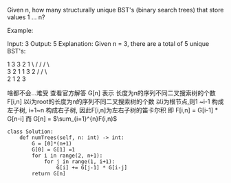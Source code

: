 Given n, how many structurally unique BST's (binary search trees) that store values 1 ... n?

Example:

Input: 3
Output: 5
Explanation:
Given n = 3, there are a total of 5 unique BST's:

   1         3     3      2      1
    \       /     /      / \      \
     3     2     1      1   3      2
    /     /       \                 \
   2     1         2                 3
   

啥都不会...难受
查看官方解答
G[n] 表示 长度为n的序列不同二叉搜索树的个数
F[i,n] 以i为root的长度为n的序列不同二叉搜索树的个数
以i为根节点,则1 ~i-1 构成左子树, i+1~n 构成右子树, 因此F[i,n]为左右子树的笛卡尔积
即 F[i,n] = G[i-1] * G[n-i]
而 G[n] = $\sum_{i=1}^{n}F(i,n)$
```
class Solution:
    def numTrees(self, n: int) -> int:
        G = [0]*(n+1)
        G[0] = G[1] =1
        for i in range(2, n+1):
            for j in range(1, i+1):
                G[i] += G[j-1] * G[i-j]
        return G[n]
```


